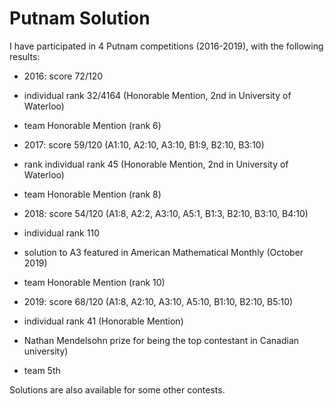 # Putnam Solution

I have participated in 4 Putnam competitions (2016-2019), with the following results: 

- 2016: score 72/120
 - individual rank 32/4164 (Honorable Mention, 2nd in University of Waterloo)
 - team Honorable Mention (rank 6)

- 2017: score 59/120 (A1:10, A2:10, A3:10, B1:9, B2:10, B3:10)
 - rank individual rank 45 (Honorable Mention, 2nd in University of Waterloo)
 - team Honorable Mention (rank 8)

- 2018: score 54/120 (A1:8, A2:2, A3:10, A5:1, B1:3, B2:10, B3:10, B4:10)
 - individual rank 110
 - solution to A3 featured in American Mathematical Monthly (October 2019)
 - team Honorable Mention (rank 10)

- 2019: score 68/120 (A1:8, A2:10, A3:10, A5:10, B1:10, B2:10, B5:10)
 - individual rank 41 (Honorable Mention)
 - Nathan Mendelsohn prize for being the top contestant in Canadian university)
 - team 5th

Solutions are also available for some other contests. 
